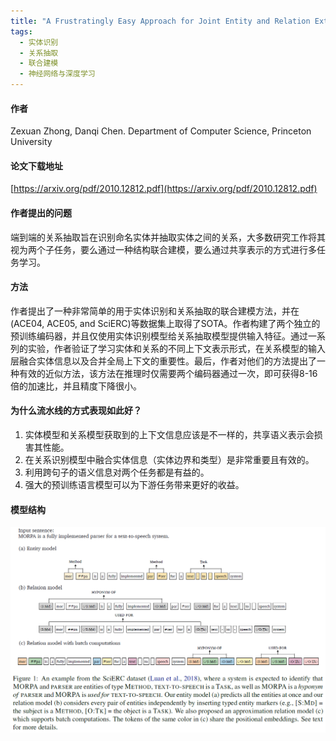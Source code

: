 ```yaml
---
title: "A Frustratingly Easy Approach for Joint Entity and Relation Extraction"
tags:
  - 实体识别
  - 关系抽取
  - 联合建模
  - 神经网络与深度学习
---
```


#### 作者

Zexuan Zhong, Danqi Chen. Department of Computer Science, Princeton University

#### 论文下载地址

[https://arxiv.org/pdf/2010.12812.pdf](https://arxiv.org/pdf/2010.12812.pdf)

#### 作者提出的问题

端到端的关系抽取旨在识别命名实体并抽取实体之间的关系，大多数研究工作将其视为两个子任务，要么通过一种结构联合建模，要么通过共享表示的方式进行多任务学习。

#### 方法

作者提出了一种非常简单的用于实体识别和关系抽取的联合建模方法，并在(ACE04, ACE05, and SciERC)等数据集上取得了SOTA。作者构建了两个独立的预训练编码器，并且仅使用实体识别模型给关系抽取模型提供输入特征。通过一系列的实验，作者验证了学习实体和关系的不同上下文表示形式，在关系模型的输入层融合实体信息以及合并全局上下文的重要性。最后，作者对他们的方法提出了一种有效的近似方法，该方法在推理时仅需要两个编码器通过一次，即可获得8-16倍的加速比，并且精度下降很小。

#### 为什么流水线的方式表现如此好？
1. 实体模型和关系模型获取到的上下文信息应该是不一样的，共享语义表示会损害其性能。 
2. 在关系识别模型中融合实体信息（实体边界和类型）是非常重要且有效的。 
3. 利用跨句子的语义信息对两个任务都是有益的。 
4. 强大的预训练语言模型可以为下游任务带来更好的收益。 

#### 模型结构

![联合抽取模型](/assets/images/4/model.png)